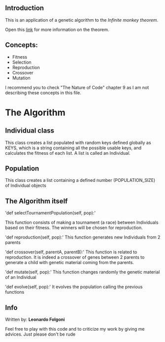 Introduction
------------
This is an application of a genetic algorithm to the *Infinite monkey theorem*.

Open this [link](https://en.wikipedia.org/wiki/Infinite_monkey_theorem) for more information on the theorem.


## Concepts:
* Fitness 
* Selection
* Reproduction
* Crossover
* Mutation

I recommend you to check "The Nature of Code" chapter 9 as I am not describing these concepts in this file.


The Algorithm
=============

Individual class
----------------
This class creates a list populated with random keys defined globally as KEYS, which is a string containing all the possible usable keys, and calculates the fitness of each list.
A list is called an Individual.

Population
----------------
This class creates a list containing a defined number (POPULATION_SIZE) of Individual objects

The Algorithm itself
--------------------
'def selectTournamentPopulation(self, pop):'

This function consists of making a tournament (a race) between Individuals based on their fitness. The winners will be chosen for reproduction.


'def reproduction(self, pop):'
This function generates new Individuals from 2 parents


'def crossover(self, parentA, parentB):'
This function is related to reproduction. It is indeed a crossover of genes between 2 parents to generate a child with genetic material coming from the parents. 


'def mutate(self, pop):'
This function changes randomly the genetic material of an Individual

'def evolve(self, pop):'
It evolves the population calling the previous functions

## Info
Written by: **Leonardo Folgoni**

Feel free to play with this code and to criticize my work by giving me advices. Just please don't be rude


